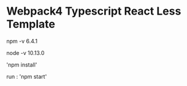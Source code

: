# Webpack4 Typescript React Less Template

npm -v
6.4.1

node -v
10.13.0

'npm install'

run : 'npm start'
